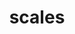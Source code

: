 ---
title: "scales"
CRAN: "https://CRAN.R-project.org/package=PACKAGE"
github: "https://github.com/repospec"
docs: ""
---